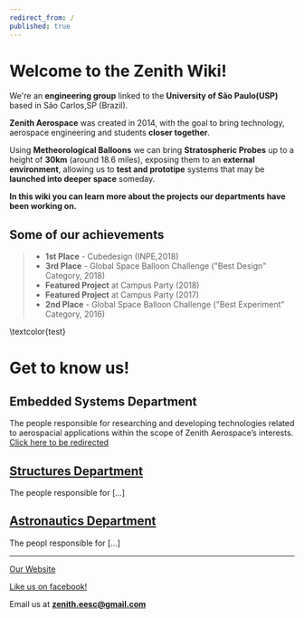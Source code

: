 ```yaml
---
redirect_from: /
published: true
---
```


# Welcome to the Zenith Wiki!

We're an **engineering group** linked to the **University of São Paulo(USP)** based in São Carlos,SP (Brazil).


**Zenith Aerospace** was created in 2014, with the goal to bring technology, aerospace engineering and students **closer together**.


Using **Metheorological Balloons** we can bring **Stratospheric Probes** up to a height of **30km** (around 18.6 miles), exposing them to an **external environment**, allowing us to **test and prototipe** systems that may be **launched into deeper space** someday.


**In this wiki you can learn more about the projects our departments have been working on.**
## Some of our achievements
> - **1st Place** - Cubedesign (INPE,2018)
> - **3rd Place** - Global Space Balloon Challenge ("Best Design" Category, 2018)
> - **Featured Project** at Campus Party (2018)
> - **Featured Project** at Campus Party (2017)
> - **2nd Place** - Global Space Balloon Challenge ("Best Experiment" Category, 2016)

\textcolor{test}
# Get to know us!

## Embedded Systems Department
The people responsible for researching and developing technologies related to aerospacial applications within the scope of Zenith Aerospace’s interests.
[Click here to be redirected](https://zenitheesc.github.io/Zenith-Wiki/embedded.html)

## [Structures Department](https://zenitheesc.github.io/Zenith-Wiki/structures.html)
The people responsible for [...]


## [Astronautics Department](https://zenitheesc.github.io/Zenith-Wiki/astronautics.html)
The peopl responsible for [...]

***

[Our Website](http://zenith.eesc.usp.br/wp/)

[Like us on facebook!](https://www.facebook.com/zenitheesc/)

Email us at **zenith.eesc@gmail.com**
